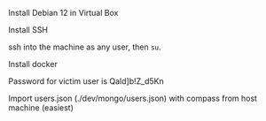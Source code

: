 Install Debian 12 in Virtual Box

Install SSH

ssh into the machine as any user, then `su`.

Install docker

Password for victim user is Qald]b!Z_d5Kn

Import users.json (./dev/mongo/users.json) with compass from host machine (easiest)


